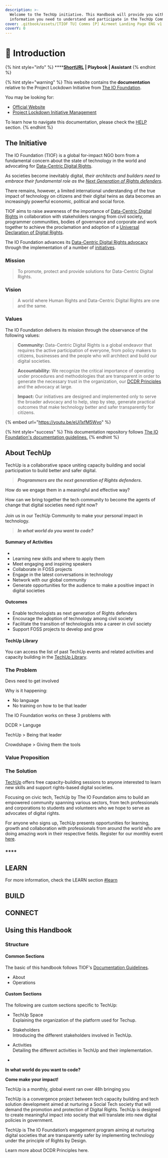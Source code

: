 ```yaml
---
description: >-
  Welcome to the TechUp initiative. This Handbook will provide you with all the
  information you need to understand and participate in the TechUp Community.
cover: .gitbook/assets/[TIOF TU] Comms [P] Airmeet Landing Page ENG v1.1.jpg
coverY: 0
---
```


# 🚧 Introduction

{% hint style="info" %}
****[**ShortURL**](https://tiof.click/PLDDocs) **| Playbook | Assistant**
{% endhint %}

{% hint style="warning" %}
This website contains the **documentation** relative to the Project Lockdown Initiative from [The IO Foundation](https://tiof.click/TIOFWeb).

You may be looking for:

* [Official Website](https://tiof.click/PLDWeb)
* [Project Lockdown Initiative Management](https://tiof.click/PLDRepo)

To learn how to navigate this documentation, please check the [HELP](https://tiof.click/TIOFDocsHelp) section.
{% endhint %}

## The Initiative

The IO Foundation (TIOF) is a global for-impact NGO born from a fundamental concern about the state of technology in the world and advocating for [Data-Centric Digital Rights](https://tiof.click/DCDRAdvocacy).

As societies become inevitably digital, _their architects and builders need to embrace their fundamental role as the_ [_Next Generation of Rights defenders_](https://tiof.click/TIOFNextGen).

There remains, however, a limited international understanding of the true impact of technology on citizens and their digital twins as data becomes an increasingly powerful economic, political and social force.

TIOF aims to raise awareness of the importance of [Data-Centric Digital Rights](https://tiof.click/DCDRAdvocacy) in collaboration with stakeholders ranging from civil society, programmer communities, bodies of governance and corporate and work together to achieve the proclamation and adoption of a [Universal Declaration of Digital Rights](https://tiof.click/UDDRWeb).

The IO Foundation advances its [Data-Centric Digital Rights advocacy](https://tiof.click/DCDRAdvocacy) through the implementation of a number of [initiatives](broken-reference).

### Mission

> To promote, protect and provide solutions for Data-Centric Digital Rights.

### Vision

> A world where Human Rights and Data-Centric Digital Rights are one and the same.



### Values

The IO Foundation delivers its mission through the observance of the following values:

> **Community:** Data-Centric Digital Rights is a global endeavor that requires the active participation of everyone, from policy makers to citizens, businesses and the people who will architect and build our digital societies.

> **Accountability:** We recognize the critical importance of operating under procedures and methodologies that are transparent in order to generate the necessary trust in the organization, our [DCDR Principles](https://tiof.click/DCDRPrinciples) and the advocacy at large.

> **Impact:** Our initiatives are designed and implemented only to serve the broader advocacy and to help, step by step, generate practical outcomes that make technology better and safer transparently for citizens.

{% embed url="https://youtu.be/eUi1xfM5Wvo" %}

{% hint style="success" %}
This documentation repository follows [The IO Foundation's documentation guidelines.](https://tiof.click/TIOFHBDG)
{% endhint %}

## About TechUp

TechUp is a collaborative space uniting capacity building and social participation to build better and safer digital.

> _**Programmers are the next generation of Rights defenders.**_

How do we engage them in a meaningful and effective way?

How can we bring together the tech community to become the agents of change that digital societies need right now?\
\
Join us in our TechUp Community to make your personal impact in technology.

> _**In what world do you want to code?**_

#### **Summary of Activities**

*
* Learning new skills and where to apply them
* Meet engaging and inspiring speakers
* Collaborate in FOSS projects
* Engage in the latest conversations in technology
* Network with our global community
* Generate opportunities for the audience to make a positive impact in digital societies

#### **Outcomes**

* Enable technologists as next generation of Rights defenders
* Encourage the adoption of technology among civil society
* Facilitate the transition of technologists into a career in civil society
* Support FOSS projects to develop and grow

#### **TechUp Library**

You can access the list of past TechUp events and related activities and capacity building in the [TechUp Library](https://opencollective.com/redirect?url=https%3A%2F%2FTIOF.Click%2FTULibrary).





### The Problem

Devs need to get involved



Why is it happening:&#x20;

* No language
* No training on how to be that leader

The IO Foundation works on these 3 problems with

DCDR > Languge

TechUp > Being that leader

Crowdshape > Giving them the tools





### Value Proposition



### The Solution





[TechUp](https://theiofoundation.org/TechUp) offers free capacity-building sessions to anyone interested to learn new skills and support rights-based digital societies.

Focusing on civic tech, TechUp by The IO Foundation aims to build an empowered community spanning various sectors, from tech professionals and corporations to students and volunteers who we hope to serve as advocates of digital rights.

For anyone who signs up, TechUp presents opportunities for learning, growth and collaboration with professionals from around the world who are doing amazing work in their respective fields. Register for our monthly event [here](https://tiof.click/EventsRSVP).

### ****



## LEARN

For more information, check the LEARN section [#learn](./#learn "mention")

## BUILD



## CONNECT



## Using this Handbook



### Structure

#### Common Sections

The basic of this handbook follows TIOF's [Documentation Guidelines](https://tiof.click/TIOFHBDG).

* About
* Operations

#### Custom Sections

The following are custom sections specific to TechUp:

* TechUp Space\
  Explaining the organization of the platform used for Techup.
* Stakeholders\
  Introducing the different stakeholders involved in TechUp.
* Activities\
  Detailing the different activities in TechUp and their implementation.









*

**In what world do you want to code?**

**Come make your impact!**



TechUp is a monthly, global event ran over 48h bringing you

TechUp is a convergence project between tech capacity building and tech solution development aimed at nurturing a Social Tech society that will demand the promotion and protection of Digital Rights. TechUp is designed to create meaningful impact into society that will translate into new digital policies in government.

TechUp is The IO Foundation’s engagement program aiming at nurturing digital societies that are transparently safer by implementing technology under the principle of Rights by Design.

Learn more about DCDR Principles here.

